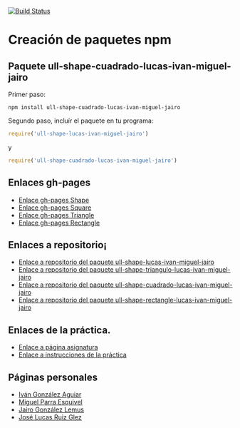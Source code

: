 [![Build Status](https://travis-ci.org/ULL-ESIT-DSI-1617/creacion-de-paquetes-npm-lucas-ivan-miguel-jairo-cuadrado.svg?branch=master)](https://travis-ci.org/ULL-ESIT-DSI-1617/creacion-de-paquetes-npm-lucas-ivan-miguel-jairo-cuadrado)


# Creación de paquetes npm
## Paquete ull-shape-cuadrado-lucas-ivan-miguel-jairo


Primer paso:


```
npm install ull-shape-cuadrado-lucas-ivan-miguel-jairo
```
Segundo paso, incluír el paquete en tu programa:

```javascript
require('ull-shape-lucas-ivan-miguel-jairo')
```
y
```javascript
require('ull-shape-cuadrado-lucas-ivan-miguel-jairo')
```
## Enlaces gh-pages
* [Enlace gh-pages Shape](https://ull-esit-dsi-1617.github.io/creacion-de-paquetes-npm-lucas-ivan-miguel-jairo/)
* [Enlace gh-pages Square](https://ull-esit-dsi-1617.github.io/creacion-de-paquetes-npm-lucas-ivan-miguel-jairo-cuadrado/)
* [Enlace gh-pages Triangle](https://ull-esit-dsi-1617.github.io/creacion-de-paquetes-npm-lucas-ivan-miguel-jairo-triangulo/)
* [Enlace gh-pages Rectangle](https://ull-esit-dsi-1617.github.io/creacion-de-paquetes-npm-lucas-ivan-miguel-jairo-rectangulo/)

## Enlaces a repositorio¡
* [Enlace a repositorio del paquete ull-shape-lucas-ivan-miguel-jairo](https://github.com/ULL-ESIT-DSI-1617/creacion-de-paquetes-npm-lucas-ivan-miguel-jairo)
* [Enlace a repositorio del paquete ull-shape-triangulo-lucas-ivan-miguel-jairo](https://github.com/ULL-ESIT-DSI-1617/creacion-de-paquetes-npm-lucas-ivan-miguel-jairo-triangulo)
* [Enlace a repositorio del paquete ull-shape-cuadrado-lucas-ivan-miguel-jairo](https://github.com/ULL-ESIT-DSI-1617/creacion-de-paquetes-npm-lucas-ivan-miguel-jairo-cuadrado)
* [Enlace a repositorio del paquete ull-shape-rectangle-lucas-ivan-miguel-jairo](https://github.com/ULL-ESIT-DSI-1617/creacion-de-paquetes-npm-lucas-ivan-miguel-jairo-rectangulo)

## Enlaces de la práctica.
* [Enlace a página asignatura](https://campusvirtual.ull.es/1617/course/view.php?id=1136)
* [Enlace a instrucciones de la práctica](https://casianorodriguezleon.gitbooks.io/ull-esit-1617/content/practicas/practicamodulestrategypattern.html)

## Páginas personales
* [Iván González Aguiar](https://ivan-ga.github.io/)
* [Miguel Parra Esquivel](https://alu0100200393.github.io/)
* [Jairo González Lemus](https://alu0100813272.github.io/)
* [José Lucas Ruiz Glez](https://alu0100785265.github.io/)